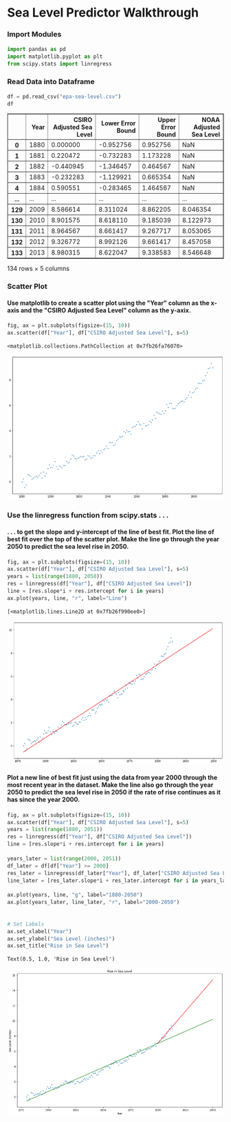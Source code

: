 # Sea Level Predictor Walkthrough

### Import Modules


```python
import pandas as pd
import matplotlib.pyplot as plt
from scipy.stats import linregress
```

### Read Data into Dataframe


```python
df = pd.read_csv("epa-sea-level.csv")
df
```




<div>
<table border="1" class="dataframe">
  <thead>
    <tr style="text-align: right;">
      <th></th>
      <th>Year</th>
      <th>CSIRO Adjusted Sea Level</th>
      <th>Lower Error Bound</th>
      <th>Upper Error Bound</th>
      <th>NOAA Adjusted Sea Level</th>
    </tr>
  </thead>
  <tbody>
    <tr>
      <th>0</th>
      <td>1880</td>
      <td>0.000000</td>
      <td>-0.952756</td>
      <td>0.952756</td>
      <td>NaN</td>
    </tr>
    <tr>
      <th>1</th>
      <td>1881</td>
      <td>0.220472</td>
      <td>-0.732283</td>
      <td>1.173228</td>
      <td>NaN</td>
    </tr>
    <tr>
      <th>2</th>
      <td>1882</td>
      <td>-0.440945</td>
      <td>-1.346457</td>
      <td>0.464567</td>
      <td>NaN</td>
    </tr>
    <tr>
      <th>3</th>
      <td>1883</td>
      <td>-0.232283</td>
      <td>-1.129921</td>
      <td>0.665354</td>
      <td>NaN</td>
    </tr>
    <tr>
      <th>4</th>
      <td>1884</td>
      <td>0.590551</td>
      <td>-0.283465</td>
      <td>1.464567</td>
      <td>NaN</td>
    </tr>
    <tr>
      <th>...</th>
      <td>...</td>
      <td>...</td>
      <td>...</td>
      <td>...</td>
      <td>...</td>
    </tr>
    <tr>
      <th>129</th>
      <td>2009</td>
      <td>8.586614</td>
      <td>8.311024</td>
      <td>8.862205</td>
      <td>8.046354</td>
    </tr>
    <tr>
      <th>130</th>
      <td>2010</td>
      <td>8.901575</td>
      <td>8.618110</td>
      <td>9.185039</td>
      <td>8.122973</td>
    </tr>
    <tr>
      <th>131</th>
      <td>2011</td>
      <td>8.964567</td>
      <td>8.661417</td>
      <td>9.267717</td>
      <td>8.053065</td>
    </tr>
    <tr>
      <th>132</th>
      <td>2012</td>
      <td>9.326772</td>
      <td>8.992126</td>
      <td>9.661417</td>
      <td>8.457058</td>
    </tr>
    <tr>
      <th>133</th>
      <td>2013</td>
      <td>8.980315</td>
      <td>8.622047</td>
      <td>9.338583</td>
      <td>8.546648</td>
    </tr>
  </tbody>
</table>
<p>134 rows × 5 columns</p>
</div>



### Scatter Plot
#### Use matplotlib to create a scatter plot using the "Year" column as the x-axis and the "CSIRO Adjusted Sea Level" column as the y-axix.


```python
fig, ax = plt.subplots(figsize=(15, 10))
ax.scatter(df["Year"], df["CSIRO Adjusted Sea Level"], s=5)
```




    <matplotlib.collections.PathCollection at 0x7fb26fa76070>




    
![png](output_6_1.png)
    


### Use the linregress function from scipy.stats . . .

#### . . . to get the slope and y-intercept of the line of best fit. Plot the line of best fit over the top of the scatter plot. Make the line go through the year 2050 to predict the sea level rise in 2050.


```python
fig, ax = plt.subplots(figsize=(15, 10))
ax.scatter(df["Year"], df["CSIRO Adjusted Sea Level"], s=5)
years = list(range(1880, 2050))
res = linregress(df["Year"], df["CSIRO Adjusted Sea Level"])
line = [res.slope*i + res.intercept for i in years]
ax.plot(years, line, "r", label="Line")
```




    [<matplotlib.lines.Line2D at 0x7fb26f990ee0>]




    
![png](output_9_1.png)
    


#### Plot a new line of best fit just using the data from year 2000 through the most recent year in the dataset. Make the line also go through the year 2050 to predict the sea level rise in 2050 if the rate of rise continues as it has since the year 2000.


```python
fig, ax = plt.subplots(figsize=(15, 10))
ax.scatter(df["Year"], df["CSIRO Adjusted Sea Level"], s=5)
years = list(range(1880, 2051))
res = linregress(df["Year"], df["CSIRO Adjusted Sea Level"])
line = [res.slope*i + res.intercept for i in years]

years_later = list(range(2000, 2051))
df_later = df[df["Year"] >= 2000]
res_later = linregress(df_later["Year"], df_later["CSIRO Adjusted Sea Level"])
line_later = [res_later.slope*i + res_later.intercept for i in years_later]

ax.plot(years, line, "g", label="1880-2050")
ax.plot(years_later, line_later, "r", label="2000-2050")


# Set Labels
ax.set_xlabel("Year")
ax.set_ylabel("Sea Level (inches)")
ax.set_title("Rise in Sea Level")

```




    Text(0.5, 1.0, 'Rise in Sea Level')




    
![png](output_11_1.png)
    

